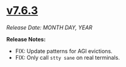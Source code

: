 # [v7.6.3](https://github.com/aerospike/aerolab/releases/tag/7.6.3)

_Release Date: MONTH DAY, YEAR_

**Release Notes:**
* FIX: Update patterns for AGI evictions.
* FIX: Only call `stty sane` on real terminals.
